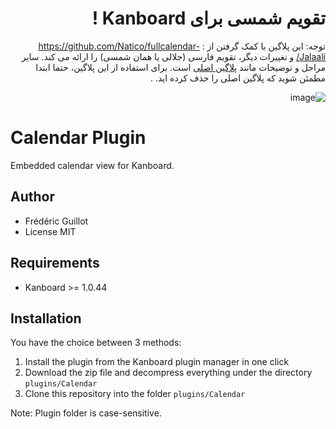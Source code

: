 <div dir='rtl'>
  
# &#x202b;تقویم شمسی برای Kanboard !


  
توجه: این پلاگین با کمک گرفتن  از :
https://github.com/Natico/fullcalendar-Jalaali/
و تغییرات دیگر، تقویم فارسی (جلالی یا همان شمسی) را ارائه می کند. سایر مراحل و توضیحات مانند [پلاگین اصلی](https://github.com/kanboard/plugin-calendar) است.
برای استفاده از این پلاگین، حتما ابتدا مطمئن شوید که پلاگین اصلی را حذف کرده اید. .

  
  ![image](https://user-images.githubusercontent.com/1561497/133827336-581da382-2bbd-43e6-b454-6aad22b142b6.png)

  
</div>

Calendar Plugin
===============

Embedded calendar view for Kanboard.

Author
------

- Frédéric Guillot
- License MIT

Requirements
------------

- Kanboard >= 1.0.44

Installation
------------

You have the choice between 3 methods:

1. Install the plugin from the Kanboard plugin manager in one click
2. Download the zip file and decompress everything under the directory `plugins/Calendar`
3. Clone this repository into the folder `plugins/Calendar`

Note: Plugin folder is case-sensitive.

